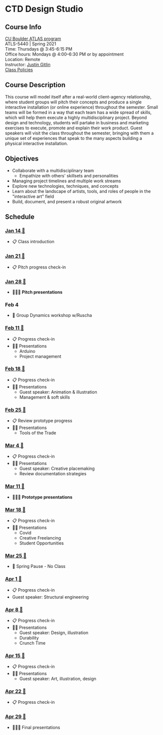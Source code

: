 # CTD Design Studio

## Course Info

[CU Boulder ATLAS program](https://www.colorado.edu/atlas/academics/graduate/ms-technology-media-society) <br>
ATLS-5440 | Spring 2021 <br>
Time: Thursdays @ 3:45-6:15 PM <br>
Office hours: Mondays @ 4:00–6:30 PM or by appointment <br>
Location: Remote <br>
Instructor: [Justin Gitlin](https://cacheflowe.com) <br>
[Class Policies](./docs/policies.md)

## Course Description

This course will model itself after a real-world client-agency relationship, where student groups will pitch their concepts and produce a single interactive installation (or online experience) throughout the semester. Small teams will be formed in a way that each team has a wide spread of skills, which will help them execute a highly multidisciplinary project. Beyond design and technology, students will partake in business and marketing exercises to execute, promote and explain their work product. Guest speakers will visit the class throughout the semester, bringing with them a unique set of experiences that speak to the many aspects building a physical interactive installation.

## Objectives

- Collaborate with a multidisciplinary team
  - Empathize with others' skillsets and personalities
- Managing project timelines and multiple work streams
- Explore new technologies, techniques, and concepts
- Learn about the landscape of artists, tools, and roles of people in the "interactive art" field
- Build, document, and present a robust original artwork

## Schedule

### [Jan 14 🔗](./classes/2021-01-14-jan-14.md)

- 📋 Class introduction

### [Jan 21 🔗](./classes/2021-01-21-jan-21.md)

- 📋 Pitch progress check-in

### [Jan 28 🔗](./classes/2021-01-28-jan-28.md)

- 👩‍👧‍👦 **Pitch presentations**

### Feb 4

- 🤝 Group Dynamics workshop w/Ruscha

### [Feb 11 🔗](./classes/2021-02-11-feb-11.md)

- 📋 Progress check-in
- 👨‍🏫 Presentations
  - Arduino
  - Project management

### [Feb 18 🔗](./classes/2021-02-18-feb-18.md)

- 📋 Progress check-in
- 👨‍🏫 Presentations
  - Guest speaker: Animation & illustration
  - Management & soft skills

### [Feb 25 🔗](./classes/2021-02-25-feb-25.md)

- 📋 Review prototype progress
- 👨‍🏫 Presentations
  - Tools of the Trade

### [Mar 4 🔗](./classes/2021-03-04-mar-04.md)

- 📋 Progress check-in
- 👨‍🏫 Presentations
  - Guest speaker: Creative placemaking
  - Review documentation strategies

### [Mar 11 🔗](./classes/2021-03-11-mar-11.md)

- 👩‍👧‍👦 **Prototype presentations**

### [Mar 18 🔗](./classes/2021-03-18-mar-18.md)

- 📋 Progress check-in
- 👨‍🏫 Presentations
  - Covid
  - Creative Freelancing
  - Student Opportunities

### [Mar 25 🔗](./classes/2021-03-25-mar-25.md)

- 🙅 Spring Pause - No Class

### [Apr 1 🔗](./classes/2021-04-01-apr-01.md)

- 📋 Progress check-in
- Guest speaker: Structural engineering

### [Apr 8 🔗](./classes/2021-04-08-apr-08.md)

- 📋 Progress check-in
- 👨‍🏫 Presentations
  - Guest speaker: Design, illustration
  - Durability
  - Crunch Time

### [Apr 15 🔗](./classes/2021-04-15-apr-15.md)

- 📋 Progress check-in
- 👨‍🏫 Presentations
  - Guest speaker: Art, illustration, design

### [Apr 22 🔗](./classes/2021-04-22-apr-22.md)

- 📋 Progress check-in

### [Apr 29 🔗](./classes/2021-04-29-apr-29.md)

- 👩‍👧‍👦 Final presentations
